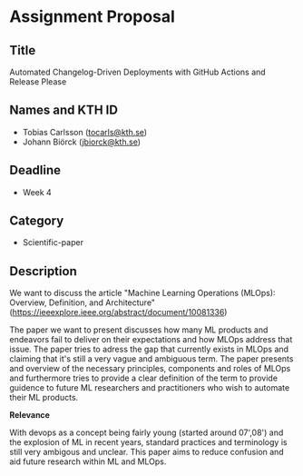 # Assignment Proposal

## Title

Automated Changelog-Driven Deployments with GitHub Actions and Release Please


## Names and KTH ID

  - Tobias Carlsson (tocarls@kth.se)
  - Johann Biörck (jbiorck@kth.se)

## Deadline

- Week 4

## Category

- Scientific-paper

## Description
We want to discuss the article "Machine Learning Operations (MLOps): Overview, Definition, and Architecture" (https://ieeexplore.ieee.org/abstract/document/10081336) 

The paper we want to present discusses how many ML products and endeavors fail to deliver on their expectations and how MLOps address that issue. The paper tries to adress the gap that currently exists in MLOps and claiming that it's still a very vague and ambiguous term. The paper presents and overview of the necessary principles, components and roles of MLOps and furthermore tries to provide a clear definition of the term to provide guidence to future ML researchers and practitioners who wish to automate their ML products.


**Relevance**


With devops as a concept being fairly young (started around 07',08') and the explosion of ML in recent years, standard practices and terminology is still very ambigous and unclear. This paper aims to reduce confusion and aid future research within ML and MLOps.
